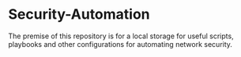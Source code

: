 # Security-Automation

The premise of this repository is for a local storage for useful scripts, playbooks and other configurations for 
automating network security.


